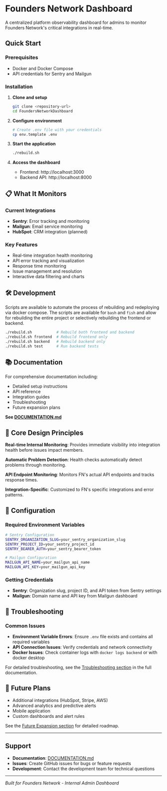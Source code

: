 # Founders Network Dashboard

A centralized platform observability dashboard for admins to monitor Founders Network's critical integrations in real-time.

## Quick Start

### Prerequisites
- Docker and Docker Compose
- API credentials for Sentry and Mailgun

### Installation
1. **Clone and setup**
   ```bash
   git clone <repository-url>
   cd FoundersNetworkDashboard
   ```

2. **Configure environment**
   ```bash
   # Create .env file with your credentials
   cp env.template .env
   ```
   
3. **Start the application**
   ```bash
   ./rebuild.sh
   ```

4. **Access the dashboard**
   - Frontend: http://localhost:3000
   - Backend API: http://localhost:8000

## 📋 What It Monitors

### Current Integrations
- **Sentry**: Error tracking and monitoring
- **Mailgun**: Email service monitoring
- **HubSpot**: CRM integration (planned)

### Key Features
- Real-time integration health monitoring
- API error tracking and visualization
- Response time monitoring
- Issue management and resolution
- Interactive data filtering and charts

## 🛠 Development

Scripts are available to automate the process of rebuilding and redeploying via docker compose. The scripts are available for `bash` and `fish` and allow for rebuilding the entire project or selectively rebuilding the frontend or backend.

```bash
./rebuild.sh           # Rebuild both frontend and backend
./rebuild.sh frontend  # Rebuild frontend only
./rebuild.sh backend   # Rebuild backend only
./rebuild.sh test      # Run backend tests
```

## 📚 Documentation

For comprehensive documentation including:
- Detailed setup instructions
- API reference
- Integration guides
- Troubleshooting
- Future expansion plans

**See [DOCUMENTATION.md](./DOCUMENTATION.md)**

## 🎯 Core Design Principles

**Real-time Internal Monitoring**: Provides immediate visibility into integration health before issues impact members.

**Automatic Problem Detection**: Health checks automatically detect problems through monitoring.

**API Endpoint Monitoring**: Monitors FN's actual API endpoints and tracks response times.

**Integration-Specific**: Customized to FN's specific integrations and error patterns.

## 🔧 Configuration

### Required Environment Variables
```bash
# Sentry Configuration
SENTRY_ORGANIZATION_SLUG=your_sentry_organization_slug
SENTRY_PROJECT_ID=your_sentry_project_id
SENTRY_BEARER_AUTH=your_sentry_bearer_token

# Mailgun Configuration
MAILGUN_API_NAME=your_mailgun_api_name
MAILGUN_API_KEY=your_mailgun_api_key
```

### Getting Credentials
- **Sentry**: Organization slug, project ID, and API token from Sentry settings
- **Mailgun**: Domain name and API key from Mailgun dashboard

## 🚨 Troubleshooting

### Common Issues
- **Environment Variable Errors**: Ensure `.env` file exists and contains all required variables
- **API Connection Issues**: Verify credentials and network connectivity
- **Docker Issues**: Check container logs with `docker logs backend` or with docker desktop

For detailed troubleshooting, see the [Troubleshooting section](./DOCUMENTATION.md#troubleshooting) in the full documentation.

## 🔮 Future Plans

- Additional integrations (HubSpot, Stripe, AWS)
- Advanced analytics and predictive alerts
- Mobile application
- Custom dashboards and alert rules

See the [Future Expansion section](./DOCUMENTATION.md#future-expansion) for detailed roadmap.

---

## Support

- **Documentation**: [DOCUMENTATION.md](./DOCUMENTATION.md)
- **Issues**: Create GitHub issues for bugs or feature requests
- **Development**: Contact the development team for technical questions

---

*Built for Founders Network - Internal Admin Dashboard*
